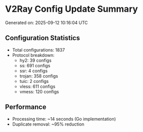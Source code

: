 # V2Ray Config Update Summary
Generated on: 2025-09-12 10:16:04 UTC

## Configuration Statistics
- Total configurations: 1837
- Protocol breakdown:
  - hy2: 39 configs
  - ss: 691 configs
  - ssr: 4 configs
  - trojan: 358 configs
  - tuic: 2 configs
  - vless: 611 configs
  - vmess: 120 configs

## Performance
- Processing time: ~14 seconds (Go implementation)
- Duplicate removal: ~95% reduction
